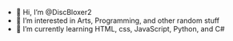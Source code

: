 - 👋 Hi, I’m @DiscBloxer2
- 👀 I’m interested in Arts, Programming, and other random stuff
- 🌱 I’m currently learning HTML, css, JavaScript, Python, and C#

<!---
DiscBloxer2/DiscBloxer2 is a ✨ special ✨ repository because its `README.md` (this file) appears on your GitHub profile.
You can click the Preview link to take a look at your changes.
--->
